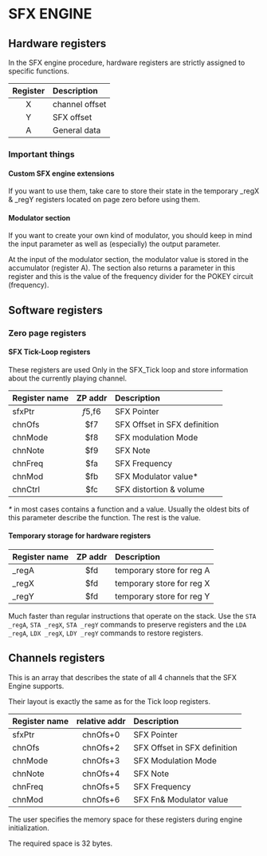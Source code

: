 # SFX ENGINE

## Hardware registers

In the SFX engine procedure, hardware registers are strictly assigned to specific functions.

| Register | Description    |
|:--------:|:---------------|
| X        | channel offset |
| Y        | SFX offset     |
| A        | General data   |

### Important things

#### Custom SFX engine extensions

If you want to use them, take care to store their state in the temporary _regX & _regY registers located on page zero before using them.

#### Modulator section

If you want to create your own kind of modulator, you should keep in mind the input parameter as well as (especially) the output parameter.

At the input of the modulator section, the modulator value is stored in the accumulator (register A).
The section also returns a parameter in this register and this is the value of the frequency divider for the POKEY circuit (frequency).

## Software registers

### Zero page registers

#### SFX Tick-Loop registers

These registers are used Only in the SFX_Tick loop and store information about the currently playing channel.

| Register name | ZP addr | Description                  |
|:--------------|:-------:|:-----------------------------|
| sfxPtr        | $f5,$f6 | SFX Pointer                  |
| chnOfs        | $f7     | SFX Offset in SFX definition |
| chnMode       | $f8     | SFX modulation Mode          |
| chnNote       | $f9     | SFX Note                     |
| chnFreq       | $fa     | SFX Frequency                |
| chnMod        | $fb     | SFX Modulator value*         |
| chnCtrl       | $fc     | SFX distortion & volume      |

_*_ in most cases contains a function and a value. Usually the oldest bits of this parameter describe the function. The rest is the value.

#### Temporary storage for hardware registers

| Register name | ZP addr | Description                  |
|:--------------|:-------:|:-----------------------------|
| _regA         | $fd     | temporary store for reg A    |
| _regX         | $fd     | temporary store for reg X    |
| _regY         | $fd     | temporary store for reg Y    |

Much faster than regular instructions that operate on the stack. Use the `STA _regA`, `STA _regX`, `STA _regY` commands to preserve registers and the `LDA _regA`, `LDX _regX`, `LDY _regY` commands to restore registers.

## Channels registers

This is an array that describes the state of all 4 channels that the SFX Engine supports.

Their layout is exactly the same as for the Tick loop registers.

| Register name | relative addr | Description                  |
|:--------------|:-------------:|:-----------------------------|
| sfxPtr        | chnOfs+0      | SFX Pointer                  |
| chnOfs        | chnOfs+2      | SFX Offset in SFX definition |
| chnMode       | chnOfs+3      | SFX Modulation Mode          |
| chnNote       | chnOfs+4      | SFX Note                     |
| chnFreq       | chnOfs+5      | SFX Frequency                |
| chnMod        | chnOfs+6      | SFX Fn& Modulator value      |

The user specifies the memory space for these registers during engine initialization.

The required space is 32 bytes.
